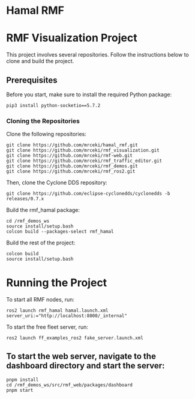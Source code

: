 # Hamal RMF
# RMF Visualization Project

This project involves several repositories. Follow the instructions below to clone and build the project.

## Prerequisites

Before you start, make sure to install the required Python package:

```bash
pip3 install python-socketio==5.7.2
```
### Cloning the Repositories
Clone the following repositories:
```
git clone https://github.com/mrceki/hamal_rmf.git
git clone https://github.com/mrceki/rmf_visualization.git
git clone https://github.com/mrceki/rmf-web.git
git clone https://github.com/mrceki/rmf_traffic_editor.git
git clone https://github.com/mrceki/rmf_demos.git
git clone https://github.com/mrceki/rmf_ros2.git
```
Then, clone the Cyclone DDS repository:
```
git clone https://github.com/eclipse-cyclonedds/cyclonedds -b releases/0.7.x
```
Build the rmf_hamal package:
```
cd /rmf_demos_ws
source install/setup.bash
colcon build --packages-select rmf_hamal
```

Build the rest of the project:
```
colcon build 
source install/setup.bash
```
# Running the Project
To start all RMF nodes, run:
```
ros2 launch rmf_hamal hamal.launch.xml  server_uri:="http://localhost:8000/_internal"
```
To start the free fleet server, run:
```
ros2 launch ff_examples_ros2 fake_server.launch.xml 
```
## To start the web server, navigate to the dashboard directory and start the server:
```
pnpm install
cd /rmf_demos_ws/src/rmf_web/packages/dashboard
pnpm start
```